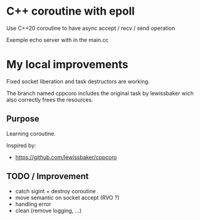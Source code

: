 # C++ coroutine with epoll

Use C++20 coroutine to have async accept / recv / send operation

Exemple echo server with in the main.cc

# My local improvements

Fixed socket liberation and task destructors are working. 

The branch named cppcoro includes the original task by lewissbaker wich also correctly frees the resources. 

## Purpose

Learning coroutine.

Inspired by:
* https://github.com/lewissbaker/cppcoro

## TODO / Improvement

* catch sigint + destroy coroutine
* move semantic on socket accept (RVO ?)
* handling error
* clean (remove logging, ...)

